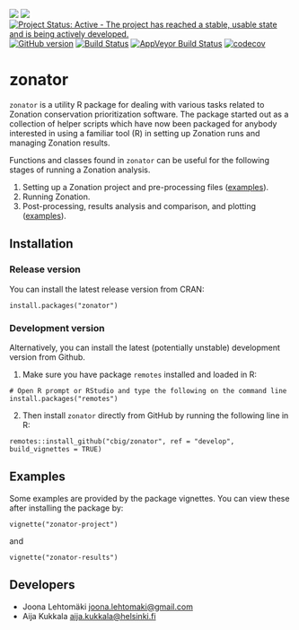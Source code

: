 [![](https://www.r-pkg.org/badges/version/zonator)](https://CRAN.R-project.org/package=zonator)
[![](http://cranlogs.r-pkg.org/badges/zonator)](https://CRAN.R-project.org/package=zonator)
[![Project Status: Active - The project has reached a stable, usable state and is being actively developed.](http://www.repostatus.org/badges/latest/active.svg)](http://www.repostatus.org/#active)
[![GitHub version](https://badge.fury.io/gh/cbig%2Fzonator.svg)](https://badge.fury.io/gh/cbig%2Fzonator)
[![Build Status](https://travis-ci.org/cbig/zonator.png)](https://travis-ci.org/cbig/zonator)
[![AppVeyor Build Status](https://ci.appveyor.com/api/projects/status/github/cbig/zonator?branch=master&svg=true)](https://ci.appveyor.com/project/cbig/zonator)
[![codecov](https://codecov.io/gh/cbig/zonator/branch/master/graph/badge.svg)](https://codecov.io/gh/cbig/zonator)



# zonator

`zonator` is a utility R package for dealing with various tasks related to
Zonation conservation prioritization software. The package started out as a collection
of helper scripts which have now been packaged for anybody interested in using
a familiar tool (R) in setting up Zonation runs and managing Zonation results.

Functions and classes found in `zonator` can be useful for the following stages
of running a Zonation analysis.

1. Setting up a Zonation project and pre-processing files ([examples](https://cbig.github.io/zonator/articles/zonator-project.html)).
1. Running Zonation.
1. Post-processing, results analysis and comparison, and plotting ([examples](https://cbig.github.io/zonator/articles/zonator-results.html)).

## Installation

### Release version

You can install the latest release version from CRAN:

```
install.packages("zonator")
```



### Development version

Alternatively, you can install the latest (potentially unstable) development version from Github.

1. Make sure you have package `remotes` installed and loaded in R:  

```
# Open R prompt or RStudio and type the following on the command line
install.packages("remotes")
```  

2. Then install `zonator` directly from GitHub by running the following line in R:  

```
remotes::install_github("cbig/zonator", ref = "develop", build_vignettes = TRUE)
```  

## Examples

Some examples are provided by the package vignettes. You can view these after installing the package by:

```
vignette("zonator-project")
```

and 

```
vignette("zonator-results")
```

## Developers

* Joona Lehtomäki <joona.lehtomaki@gmail.com>
* Aija Kukkala <aija.kukkala@helsinki.fi>
